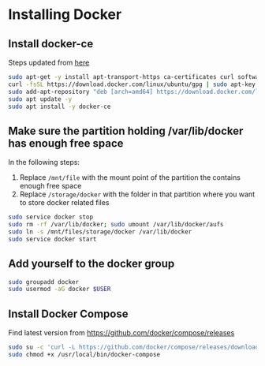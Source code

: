 # Installing Docker

## Install docker-ce

Steps updated from [here](https://docs.docker.com/install/linux/docker-ce/ubuntu/)

```sh
sudo apt-get -y install apt-transport-https ca-certificates curl software-properties-common
curl -fsSL https://download.docker.com/linux/ubuntu/gpg | sudo apt-key add -
sudo add-apt-repository "deb [arch=amd64] https://download.docker.com/linux/ubuntu $(grep UBUNTU_CODENAME /etc/os-release | awk -F '=' '{ print $2 }') stable edge"
sudo apt update -y
sudo apt install -y docker-ce
```

## Make sure the partition holding /var/lib/docker has enough free space

In the following steps:

1. Replace `/mnt/file` with the mount point of the partition the contains enough free space
1. Replace `/storage/docker` with the folder in that partition where you want to store docker related files

```sh
sudo service docker stop
sudo rm -rf /var/lib/docker; sudo umount /var/lib/docker/aufs
sudo ln -s /mnt/files/storage/docker /var/lib/docker
sudo service docker start
```

## Add yourself to the docker group

```sh
sudo groupadd docker
sudo usermod -aG docker $USER
```

## Install Docker Compose

Find latest version from https://github.com/docker/compose/releases

```sh
sudo su -c 'curl -L https://github.com/docker/compose/releases/download/1.20.1/docker-compose-`uname -s`-`uname -m` > /usr/local/bin/docker-compose'
sudo chmod +x /usr/local/bin/docker-compose
```
